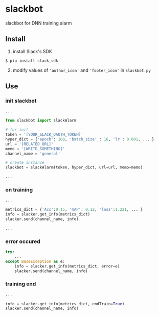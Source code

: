 # slackbot
slackbot for DNN training alarm  

## Install 
1. install Slack's SDK
```terminal
$ pip install slack_sdk
```
2. modify values of `'author_icon'` and `'footer_icon'` in `slackbot.py`


## Use
### init slackbot
```python
...

from slackbot import slackAlarm

# for init
token = '[YOUR_SLACK_OAUTH_TOKEN]'
hyper_dict = {'epoch': 100, 'batch_size' : 16, 'lr': 0.001, ... }
url = '[RELATED_URL]'
memo = '[WRITE_SOMETHING]'
channel_name = 'general'

# create instance
slackbot = slackAlarm(token, hyper_dict, url=url, memo=memo)

...
```

###  on training
```python
...

metrics_dict = {'Acc':0.15, 'mAP': 0.12, 'loss':1.221, ... }
info = slacker.get_info(metrics_dict)
slacker.send(channel_name, info)

...
```
### error occured
```python
try:
    ...
except BaseException as e:
    info = slacker.get_info(metrics_dict, error=e)
    slacker.send(channel_name, info)
```

### training end
```python
...

info = slacker.get_info(metrics_dict, endTrain=True)
slacker.send(channel_name, info)
```
